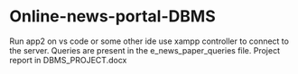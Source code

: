 # Online-news-portal-DBMS
Run app2 on vs code or some other ide use xampp controller to connect to the server.
Queries are present in the e_news_paper_queries file.
Project report in DBMS_PROJECT.docx
